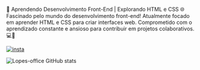 👋 Aprendendo Desenvolvimento Front-End | Explorando HTML e CSS 🌐
Fascinado pelo mundo do desenvolvimento front-end! Atualmente focado em aprender HTML e CSS para criar interfaces web. Comprometido com o aprendizado constante e ansioso para contribuir em projetos colaborativos. 💻🚀

[![insta](https://img.shields.io/badge/LinkedIn-0077B5?style=for-the-badge&logo=linkedin&logoColor=white)](https://www.linkedin.com/in/henrique-lopes-1b926028b/)

![Lopes-office GitHub stats](https://github-readme-stats.vercel.app/api?username=Lopes-office&show_icons=true&theme=dracula)
